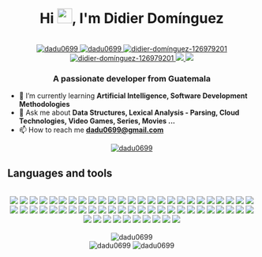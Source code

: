 <h1 align="center">
  Hi 
  <img src="https://raw.githubusercontent.com/iampavangandhi/iampavangandhi/master/gifs/Hi.gif" width="30px" height="30px">, 
  I'm Didier Domínguez
</h1>
<br/>

<div align="center">
  <a href="https://instagram.com/dadu0699">
    <img src="https://img.shields.io/badge/Instagram-E4405F?style=for-the-badge&logo=instagram&logoColor=white" alt="dadu0699"/>
  </a>
  <a href="https://twitter.com/dadu0699">
    <img src="https://img.shields.io/badge/Twitter-1DA1F2?style=for-the-badge&logo=twitter&logoColor=white" alt="dadu0699" />
  </a>
  <a href="https://linkedin.com/in/didier-domínguez-126979201">
    <img src="https://img.shields.io/badge/LinkedIn-0077B5?style=for-the-badge&logo=linkedin&logoColor=white" alt="didier-domínguez-126979201" />
  </a>
  <a href="https://www.youtube.com/c/ucyth915yqwnwwimy0rmazva">
    <img src="https://img.shields.io/badge/YouTube-FF0000?style=for-the-badge&logo=youtube&logoColor=white" alt="didier-domínguez-126979201" />
  </a>
  <a href="https://my.playstation.com/profile/dadu0699">
    <img src="https://img.shields.io/badge/PlayStation-003791?style=for-the-badge&logo=playstation&logoColor=white" />
  </a> 
  <a href="https://xboxgamertag.com/search/dadu0699">
    <img src="https://img.shields.io/badge/Xbox-107C10?style=for-the-badge&logo=xbox&logoColor=white" />
  </a> 
</div>

<h3 align="center">A passionate developer from Guatemala</h3>

- 🌱 I’m currently learning **Artificial Intelligence, Software Development Methodologies**
- 💬 Ask me about **Data Structures, Lexical Analysis - Parsing, Cloud Technologies, Video Games, Series, Movies ...**
- 📫 How to reach me **dadu0699@gmail.com**

<div align="center">
  <a href="https://github.com/ryo-ma/github-profile-trophy">
    <img src="https://github-profile-trophy.vercel.app/?username=dadu0699&row=2&column=3&layout=compact&theme=darkhub&no-bg=true" alt="dadu0699" />
  </a> 
</div>

<h2 align="left">Languages and tools</h2>
<div align="center">
  <br/>
  <!-- Languages -->
  <img src="https://img.shields.io/badge/JavaScript-F7DF1E?style=for-the-badge&logo=javascript&logoColor=black" />
  <img src="https://img.shields.io/badge/TypeScript-007ACC?style=for-the-badge&logo=typescript&logoColor=white"/>
  <img src="https://img.shields.io/badge/Go-00ADD8?style=for-the-badge&logo=go&logoColor=white"/>
  <img src="https://img.shields.io/badge/Python-FFD43B?style=for-the-badge&logo=python&logoColor=darkgreen"/>
  <img src="https://img.shields.io/badge/Rust-000000?style=for-the-badge&logo=rust&logoColor=white"/>
  <img src="https://img.shields.io/badge/C%2B%2B-00599C?style=for-the-badge&logo=c%2B%2B&logoColor=white"/>
  <img src="https://img.shields.io/badge/C%23-239120?style=for-the-badge&logo=c-sharp&logoColor=white"/>
  <img src="https://img.shields.io/badge/Java-ED8B00?style=for-the-badge&logo=java&logoColor=white"/>
  <img src="https://img.shields.io/badge/Dart-0175C2?style=for-the-badge&logo=dart&logoColor=white"/>
  <img src="https://img.shields.io/badge/Ruby-%23DD0031?style=for-the-badge&logo=ruby&logoColor=white"/>
  <img src="https://img.shields.io/badge/R-276DC3?style=for-the-badge&logo=r&logoColor=white"/>
  <img src="https://img.shields.io/badge/HTML5-E34F26?style=for-the-badge&logo=html5&logoColor=white"/>
  <img src="https://img.shields.io/badge/CSS3-1572B6?style=for-the-badge&logo=css3&logoColor=white"/>
  <img src="https://img.shields.io/badge/Markdown-000000?style=for-the-badge&logo=markdown&logoColor=white"/>

  <!-- Databases -->
  <img src="https://img.shields.io/badge/PostgreSQL-316192?style=for-the-badge&logo=postgresql&logoColor=white"/>
  <img src="https://img.shields.io/badge/MySQL-000000?style=for-the-badge&logo=mysql&logoColor=white"/>
  <img src="https://img.shields.io/badge/MariaDB-003545?style=for-the-badge&logo=mariadb&logoColor=white"/>
  <img src="https://img.shields.io/badge/Oracle_Database-000000?style=for-the-badge&logo=oracle&logoColor=white">
  <img src="https://img.shields.io/badge/MongoDB-4EA94B?style=for-the-badge&logo=mongodb&logoColor=white"/>
  <img src="https://img.shields.io/badge/firebase-ffca28?style=for-the-badge&logo=firebase&logoColor=black"/>
  <img src="https://img.shields.io/badge/redis-%23DD0031.svg?&style=for-the-badge&logo=redis&logoColor=white"/>

  <!-- Frameworks and Libraries -->
  <img src="https://img.shields.io/badge/rabbitmq-%23FF6600.svg?&style=for-the-badge&logo=rabbitmq&logoColor=white"/>
  <img src="https://img.shields.io/badge/Apache_Kafka-000000?style=for-the-badge&logo=apache-kafka&logoColor=white"/>
  <img src="https://img.shields.io/badge/Flutter-02569B?style=for-the-badge&logo=flutter&logoColor=white"/>
  <img src="https://img.shields.io/badge/Django-092E20?style=for-the-badge&logo=django&logoColor=green"/>
  <img src="https://img.shields.io/badge/Flask-000000?style=for-the-badge&logo=flask&logoColor=white"/>
  <img src="https://img.shields.io/badge/.NET-512BD4?style=for-the-badge&logo=dotnet&logoColor=white"/>
  <img src="https://img.shields.io/badge/Node.js-339933?style=for-the-badge&logo=nodedotjs&logoColor=white"/>
  <img src="https://img.shields.io/badge/Express.js-000000?style=for-the-badge&logo=express&logoColor=white"/>
  <img src="https://img.shields.io/badge/Ionic-3880FF?style=for-the-badge&logo=ionic&logoColor=white"/>
  <img src="https://img.shields.io/badge/React-20232A?style=for-the-badge&logo=react&logoColor=61DAFB"/>
  <img src="https://img.shields.io/badge/Svelte-4A4A55?style=for-the-badge&logo=svelte&logoColor=FF3E00"/>
  <img src="https://img.shields.io/badge/Angular-DD0031?style=for-the-badge&logo=angular&logoColor=white"/>
  <img src="https://img.shields.io/badge/Pug-E3C29B?style=for-the-badge&logo=pug&logoColor=black"/>
  <img src="https://img.shields.io/badge/Bootstrap-563D7C?style=for-the-badge&logo=bootstrap&logoColor=white"/>
  <img src="https://img.shields.io/badge/Material--UI-0081CB?style=for-the-badge&logo=material-ui&logoColor=white"/>
  <img src="https://img.shields.io/badge/jQuery-0769AD?style=for-the-badge&logo=jquery&logoColor=white"/>
  <img src="https://img.shields.io/badge/Chart.js-FF6384?style=for-the-badge&logo=chartdotjs&logoColor=white"/>
  <img src="https://img.shields.io/badge/npm-CB3837?style=for-the-badge&logo=npm&logoColor=white"/>
  <img src="https://img.shields.io/badge/NuGet-004880?style=for-the-badge&logo=nuget&logoColor=white"/>
  <img src="https://img.shields.io/badge/Jest-%23DD0031?style=for-the-badge&logo=jest&logoColor=white"/>

  <!-- Other -->
  <img src="https://img.shields.io/badge/Git-F05032?style=for-the-badge&logo=git&logoColor=white"/>
  <img src="https://img.shields.io/badge/Docker-2CA5E0?style=for-the-badge&logo=docker&logoColor=white"/>
  <img src="https://img.shields.io/badge/kubernetes-326ce5.svg?&style=for-the-badge&logo=kubernetes&logoColor=white"/>
  <img src="https://img.shields.io/badge/Nginx-009639?style=for-the-badge&logo=nginx&logoColor=white"/>
  <img src="https://img.shields.io/badge/Shell_Script-000000?style=for-the-badge&logo=gnu-bash&logoColor=white"/>
  <img src="https://img.shields.io/badge/Postman-FF6C37?style=for-the-badge&logo=Postman&logoColor=white"/>

  <!-- CI/CD; IAC  -->
  <img src="https://img.shields.io/badge/GitHub_Actions-000000?style=for-the-badge&logo=github-actions&logoColor=white"/>
  <img src="https://img.shields.io/badge/Terraform-5E42E8?style=for-the-badge&logo=terraform&logoColor=white"/>
  <img src="https://img.shields.io/badge/Jenkins-D33833?style=for-the-badge&logo=Jenkins&logoColor=white"/>

  <!-- Cloud  -->
  <img src="https://img.shields.io/badge/Google_Cloud-4285F4?style=for-the-badge&logo=google-cloud&logoColor=white"/>
  <img src="https://img.shields.io/badge/Amazon_AWS-FF9900?style=for-the-badge&logo=amazonaws&logoColor=whit"/>

  <!-- Web Browsers -->
  <img src="https://img.shields.io/badge/Google_chrome-4285F4?style=for-the-badge&logo=Google-chrome&logoColor=white"/>
  <img src="https://img.shields.io/badge/Firefox_Browser-FF7139?style=for-the-badge&logo=Firefox-Browser&logoColor=white"/>

  <!-- Terminal -->
  <img src="https://img.shields.io/badge/PowerShell-5391FE?style=for-the-badge&logo=PowerShell&logoColor=white"/>
  <img src="https://img.shields.io/badge/windows%20terminal-000000?style=for-the-badge&logo=windows%20terminal&logoColor=white"/>
  <img src="https://img.shields.io/badge/GNU%20Bash-4EAA25?style=for-the-badge&logo=GNU%20Bash&logoColor=white"/>

  <!-- OS -->
  <img src="https://img.shields.io/badge/Android-3DDC84?style=for-the-badge&logo=android&logoColor=white"/>
  <img src="https://img.shields.io/badge/Windows-0078D6?style=for-the-badge&logo=windows&logoColor=white"/>
  <img src="https://img.shields.io/badge/Linux-FCC624?style=for-the-badge&logo=linux&logoColor=black"/>
</div>

<div align="center">
  <br/>
  <img src="https://github-readme-stats.vercel.app/api/top-langs?username=dadu0699&show_icons=true&locale=en&layout=compact&theme=radical" alt="dadu0699" />
</div>
<div align="center">
  <img src="https://github-readme-streak-stats.herokuapp.com/?user=dadu0699&show_icons=true&locale=en&layout=compact&theme=radical" alt="dadu0699" />
  <img src="https://github-readme-stats.vercel.app/api?username=dadu0699&show_icons=true&locale=en&layout=compact&theme=radical" alt="dadu0699" />
</div>
